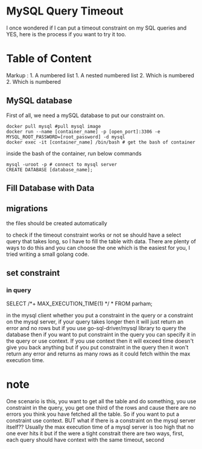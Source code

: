 # MySQL Query Timeout
I once wondered if I can put a timeout constraint on my SQL queries and YES, here is the process if you want to try it too.

# Table of Content
 Markup : 1. A numbered list
              1. A nested numbered list
              2. Which is numbered
          2. Which is numbered

## MySQL database
First of all, we need a mySQL database to put our constraint on.
```shell script
docker pull mysql #pull mysql image 
docker run --name [container_name] -p [open_port]:3306 -e MYSQL_ROOT_PASSWORD=[root_password] -d mysql 
docker exec -it [container_name] /bin/bash # get the bash of container
```
inside the bash of the container, run below commands
```shell script
mysql -uroot -p # connect to mysql server
CREATE DATABASE [database_name];
``` 

## Fill Database with Data
## migrations
the files should be created automatically

to check if the timeout constraint works or not se should have a select query that takes long, so I have to fill the table 
with data. There are plenty of ways to do this and you can choose the one which is the easiest for you, I tried writing 
a small golang code.

## set constraint
### in query
SELECT /*+ MAX_EXECUTION_TIME(1) */ * FROM parham;

in the mysql client whether you put a constraint in the query or a constraint on the mysql server, if your query takes 
longer then it will just return an error and no rows but if you use go-sql-driver/mysql library to query the database then
if you want to put constraint in the query you can specify it in the query or use context. If you use context then it 
will exceed time doesn't give you back anything but if you put constraint in the query then it won't return any error 
and returns as many rows as it could fetch within the max execution time.
# note
One scenario is this, you want to get all the table and do something, you use constraint in the query, you get one third 
of the rows and cause there are no errors you think you have fetched all the table. So if you want to put a constraint
use context. BUT what if there is a constraint on the mysql server itself??
Usually the max execution time of a mysql server is too high that no one ever hits it but if the were a tight constrait
there are two ways, first, each query should have context with the same timeout, second 
